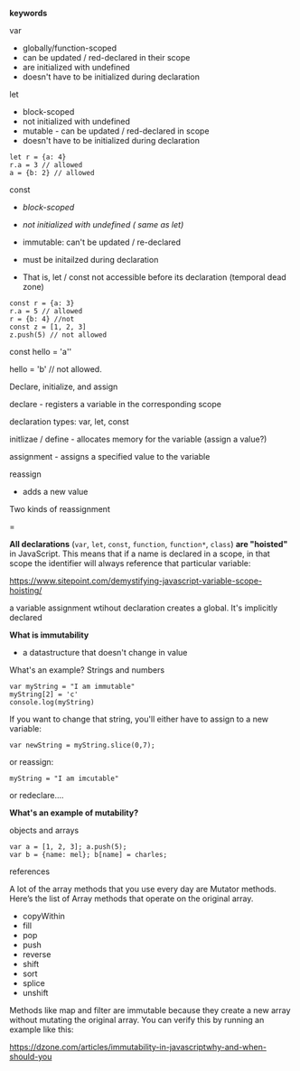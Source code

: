 

**keywords**

var 

- globally/function-scoped
- can be updated / red-declared in their scope
- are initialized with undefined
- doesn't have to be initialized during declaration

let 

- block-scoped 
- not initialized with undefined
- mutable - can be updated / red-declared in scope
- doesn't have to be initialized during declaration

```
let r = {a: 4}
r.a = 3 // allowed
a = {b: 2} // allowed
```

const 

- *block-scoped* 
- *not initialized with undefined ( same as let)*
- immutable: can't be updated / re-declared

- must be initailzed during declaration
- That is, let / const not accessible before its declaration (temporal dead zone)

```
const r = {a: 3}
r.a = 5 // allowed
r = {b: 4} //not
const z = [1, 2, 3]
z.push(5) // not allowed
```



const hello = 'a''

hello = 'b' // not allowed.



Declare, initialize, and assign

declare - registers a variable in the corresponding scope

declaration types: var, let, const

initlizae / define - allocates memory for the variable (assign a value?)

assignment - assigns a specified value to the variable

reassign

- adds a new value

Two kinds of reassignment

= 



**All declarations** (`var`, `let`, `const`, `function`, `function*`, `class`) **are "hoisted"** in JavaScript. This means that if a name is declared in a scope, in that scope the identifier will always reference that particular variable:

https://www.sitepoint.com/demystifying-javascript-variable-scope-hoisting/

a variable assignment wtihout declaration creates a global.  It's implicitly declared

**What is immutability**

- a datastructure that doesn't change in value



What's an example? Strings and numbers



```
var myString = "I am immutable"
myString[2] = 'c'
console.log(myString)
```

If you want to change that string, you'll either have to assign to a new variable: 

```
var newString = myString.slice(0,7);
```

or reassign:

```
myString = "I am imcutable"
```

or redeclare....

**What's an example of mutability?**

objects and arrays

```
var a = [1, 2, 3]; a.push(5);
var b = {name: mel}; b[name] = charles; 
```



references



A lot of the array methods that you use every day are Mutator methods. Here’s the list of Array methods that operate on the original array.

- copyWithin
- fill
- pop
- push
- reverse
- shift
- sort
- splice
- unshift

Methods like map and filter are immutable because they create a new array without mutating the original array. You can verify this by running an example like this:



https://dzone.com/articles/immutability-in-javascriptwhy-and-when-should-you
